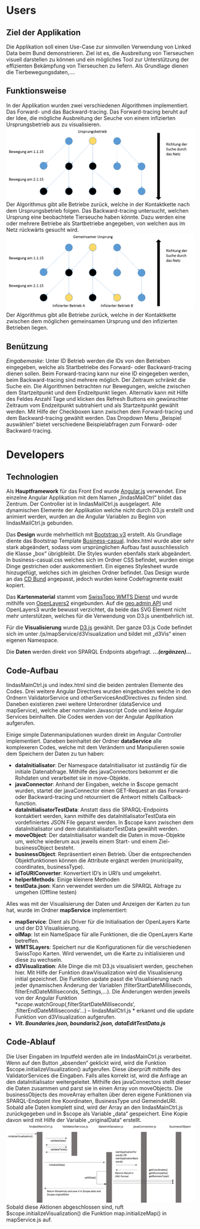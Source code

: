 # Users

## Ziel der Applikation
Die Applikation soll einen Use-Case zur sinnvollen Verwendung von Linked Data beim Bund demonstrieren. Ziel ist es, die Ausbreitung von Tierseuchen visuell darstellen zu können und ein mögliches Tool zur Unterstützung der effizienten Bekämpfung von Tierseuchen zu liefern. 
Als Grundlage dienen die Tierbewegungsdaten,….

## Funktionsweise
In der Applikation wurden zwei verschiedenen Algorithmen implementiert. Das Forward- und das Backward-tracing. Das Forward-tracing beruht auf der Idee, die mögliche Ausbreitung der Seuche von einem infizierten Ursprungsbetrieb aus zu visualisieren. 
![Forward-tracing](forward-tracing.png)
Der Algorithmus gibt alle Betriebe zurück, welche in der Kontaktkette nach dem Ursprungsbetrieb folgen.
Das Backward-tracing untersucht, welchen Ursprung eine beobachtete Tierseuche haben könnte. Dazu werden eine oder mehrere Betriebe als Startbetriebe angegeben, von welchen aus im Netz rückwärts gesucht wird.
![Backward-tracing](backward-tracing.png)
Der Algorithmus gibt alle Betriebe zurück, welche in der Kontaktkette zwischen dem möglichen gemeinsamen Ursprung und den infizierten Betrieben liegen. 
## Benützung
*Eingabemaske*: Unter ID Betrieb werden die IDs von den Betrieben eingegeben, welche als Startbetriebe des Forward- oder Backward-tracing dienen sollen. Beim Forward-tracing kann nur eine ID eingegeben werden, beim Backward-tracing sind mehrere möglich. 
Der Zeitraum schränkt die Suche ein. Die Algorithmen betrachten nur Bewegungen, welche zwischen dem Startzeitpunkt und dem Endzeitpunkt liegen. Alternativ kann mit Hilfe des Feldes Anzahl Tage und klicken des Refresh Buttons ein gewünschter Zeitraum vom Endzeitpunkt subtrahiert und als Startzeitpunkt gewählt werden.
Mit Hilfe der Checkboxen kann zwischen dem Forward-tracing und dem Backward-tracing gewählt werden. 
Das Dropdown Menu „Beispiel auswählen“ bietet verschiedene Beispielabfragen zum Forward- oder Backward-tracing.  
# Developers
## Technologien
Als **Hauptframework** für das Front End wurde [Angular.js]( https://angularjs.org/) verwendet. Eine einzelne Angular Applikation mit dem Namen „lindasMailCtrl“ bildet das Zentrum. Der Controller ist in lindasMailCtrl.js ausgelagert. Alle dynamischen Elemente der Applikation welche nicht durch D3.js erstellt und animiert werden, wurden an die Angular Variablen zu Beginn von lindasMailCtrl.js gebunden.

Das **Design** wurde mehrheitlich mit [Bootstrap v3]( http://getbootstrap.com/) erstellt. Als Grundlage diente das Bootstrap Template [Business-casual]( https://startbootstrap.com/template-overviews/business-casual/). Index.html wurde aber sehr stark abgeändert, sodass vom ursprünglichen Aufbau fast ausschliesslich die Klasse „box“ übrigbleibt. Die Styles wurden ebenfalls stark abgeändert. In business-casual.css welches sich im Ordner CSS befindet, wurden einige Dinge gestrichen oder auskommentiert. Ein eigenes Stylesheet wurde hinzugefügt, welches sich im gleichen Ordner befindet. Das Design wurde an das [CD Bund]( https://www.bk.admin.ch/themen/02268/index.html?lang=de) angepasst, jedoch wurden keine Codefragmente exakt kopiert. 

Das **Kartenmaterial** stammt vom [SwissTopo WMTS Dienst]( https://www.geo.admin.ch/de/geo-dienstleistungen/geodienste/darstellungsdienste-webmapping-webgis-anwendungen/web-map-tiling-services-wmts.html) und wurde mithilfe von [OpenLayers2]( http://openlayers.org/two/) eingebunden. Auf die [geo.admin API]( https://api3.geo.admin.ch/) und OpenLayers3 wurde bewusst verzichtet, da beide das SVG Element nicht mehr unterstützen, welches für die Verwendung von D3.js unentbehrlich ist. 

Für die **Visualisierung** wurde [D3.js]( https://d3js.org/) gewählt. Der ganze D3.js Code befindet sich im unter /js/mapService/d3Visualization und bildet mit „d3Vis“ einen eigenen Namespace. 

Die **Daten** werden direkt von SPARQL Endpoints abgefragt. ***…(ergänzen)...***
## Code-Aufbau
lindasMainCtrl.js und index.html sind die beiden zentralen Elemente des Codes. Drei weitere Angular Directives wurden eingebunden welche in den Ordnern ValidatorService und otherServicesAndDirectives zu finden sind. Daneben existieren zwei weitere Unterordner (dataService und mapService), welche aber normalen Javascript Code und keine Angular Services beinhalten. Die Codes werden von der Angular Applikation aufgerufen.  

Einige simple Datenmanipulationen wurden direkt im Angular Controller implementiert. Daneben beinhaltet der Ordner **dataService** alle komplexeren Codes, welche mit dem Verändern und Manipulieren sowie dem Speichern der Daten zu tun haben:
-	**dataInitialisator**: Der Namespace dataInitialisator ist zuständig für die initiale Datenabfrage. Mithilfe des javaConnectors bekommt er die Rohdaten und verarbeitet sie in move-Objekte. 
-	**javaConnector**: Anhand der Eingaben, welche in $scope gemacht wurden, startet der  javaConnector einen GET-Request an das Forward- oder Backward-tracing und retourniert die Antwort mittels Callback-function. 
-	**dataInitialisatorTestData**: Anstatt dass die SPARQL-Endpoints kontaktiert werden, kann mithilfe des dataInitialisatorTestData ein vordefiniertes JSON File geparst werden. In $scope kann zwischen dem dataInitialisator und dem dataInitialisatorTestData gewählt werden. 
-	**moveObject**: Der dataInitialisator wandelt die Daten in move-Objekte um, welche wiederum aus jeweils einem Start- und einem Ziel-businessObject besteht. 
-	**businessObject**: Repräsentiert einen Betrieb. Über die entsprechenden Objektfunktionen können die Attribute ergänzt werden (municipality, coordinates, businessType).
-	**idToURIConverter**: Konvertiert ID’s in URI’s und umgekehrt. 
-	**helperMethods**: Einige kleinere Methoden
-	**testData.json**: Kann verwendet werden um die SPARQL Abfrage zu umgehen (Offline testen)

Alles was mit der Visualisierung der Daten und Anzeigen der Karten zu tun hat, wurde im Ordner **mapService** implementiert:
-	**mapService**: Dient als Driver für die Initialisation der OpenLayers Karte und der D3 Visualisierung. 
-	**olMap**: Ist ein NameSpace für alle Funktionen, die die OpenLayers Karte betreffen. 
-	**WMTSLayers**: Speichert nur die Konfigurationen für die verschiedenen SwissTopo Karten. Wird verwendet, um die Karte zu initialisieren und diese zu wechseln.
-	**d3Visualization**: Alle Dinge die mit D3.js visualisiert werden, geschehen hier. Mit Hilfe der Funktion drawVisualization wird die Visualisierung initial gezeichnet. Die Funktion update passt die Visualisierung nach jeder dynamischen Änderung der Variablen (filterStartDateMilliseconds, filterEndDateMilliseconds, Settings,…). Die Änderungen werden jeweils von der Angular Funktion *$scope.$watchGroup(‚filterStartDateMilliseconds‘, ‚filterEndDateMilliseconds‘…) – lindasMailCtrl.js * erkannt und die update Funktion von d3Visualization aufgerufen.
-	***Vlt. Boundaries.json, boundaris2.json, dataEditTestData.js*** 

## Code-Ablauf
Die User Eingaben im Inputfeld werden alle im lindasMainCtrl.js verarbeitet. Wenn auf den Button „absenden“ geklickt wird, wird die Funktion $scope.initializeVisualization() aufgerufen. Diese überprüft mithilfe des ValidatorServices die Eingaben. Falls alles korrekt ist, wird die Anfrage an den dataInitialisator weitergeleitet. Mithilfe des javaConnectors stellt dieser die Daten zusammen und parst sie in einen Array von moveObjects. Die businessObjects des moveArray erhalten über deren eigene Funktionen via SPARQL-Endpoint ihre Koordinaten, BusinessType und GemeindeURI. 
Sobald alle Daten komplett sind, wird der Array an den lindasMainCtrl.js zurückgegeben und in $scope als Variable „data“ gespeichert. Eine Kopie davon wird mit Hilfe der Variable „originalData“ erstellt. 
![The process of getting data](gettingData.png)
Sobald diese Aktionen abgeschlossen sind, ruft $scope.initializeVisualization() die Funktion map.initializeMap() in mapService.js auf. 
